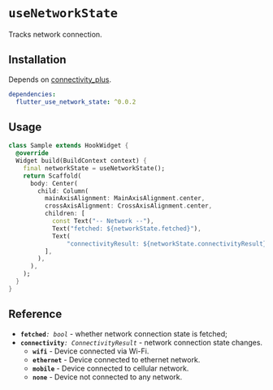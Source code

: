 # `useNetworkState`

Tracks network connection.

## Installation

Depends on [connectivity_plus](https://pub.dev/packages/connectivity_plus).

```yaml
dependencies:
  flutter_use_network_state: ^0.0.2
```

## Usage

```dart
class Sample extends HookWidget {
  @override
  Widget build(BuildContext context) {
    final networkState = useNetworkState();
    return Scaffold(
      body: Center(
        child: Column(
          mainAxisAlignment: MainAxisAlignment.center,
          crossAxisAlignment: CrossAxisAlignment.center,
          children: [
            const Text("-- Network --"),
            Text("fetched: ${networkState.fetched}"),
            Text(
                "connectivityResult: ${networkState.connectivityResult}"),
          ],
        ),
      ),
    );
  }
}
```
## Reference

- **`fetched`**_`: bool`_ - whether network connection state is fetched;
- **`connectivity`**_`: ConnectivityResult`_ - network connection state changes.
  - **`wifi`** - Device connected via Wi-Fi.
  - **`ethernet`** - Device connected to ethernet network.
  - **`mobile`** - Device connected to cellular network.
  - **`none`** - Device not connected to any network.